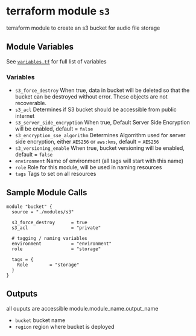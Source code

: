 # terraform module `s3`

terraform module to create an s3 bucket for audio file storage

## Module Variables

See [`variables.tf`](./variables.tf) for full list of variables

### Variables

- `s3_force_destroy` When true, data in bucket will be deleted so that the bucket can be destroyed without error. These objects are not recoverable.
- `s3_acl` Determines if S3 bucket should be accessible from public internet
- `s3_server_side_encryption` When true, Default Server Side Encryption will be enabled, default = `false`
- `s3_encryption_sse_algorithm` Determines Algorrithm used for server side encryption, either `AES256` or `aws:kms`, default = `AES256`
- `s3_versioning_enable` When true, bucket versioning will be enabled, default = `false`
- `environment` Name of environment (all tags will start with this name)
- `role` Role for this module, will be used in naming resources
- `tags` Tags to set on all resources

## Sample Module Calls

```hcl
module "bucket" {
  source = "./modules/s3"

  s3_force_destroy      = true
  s3_acl                = "private"

  # tagging / naming variables
  environment           = "environment"
  role                  = "storage"

  tags = {
    Role        = "storage"
  }
}
```

## Outputs

all ouputs are accessible module.module_name.output_name

- `bucket`  bucket name
- `region` region where bucket is deployed
